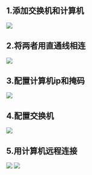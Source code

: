 ## 1.添加交换机和计算机
![](https://ws1.sinaimg.cn/large/d14b2608gy1fp7n6bt0eaj208p09et8l.jpg)
## 2.将两者用直通线相连
![](https://ws1.sinaimg.cn/large/d14b2608gy1fp7n6bny8zj207z097q2t.jpg)
## 3.配置计算机ip和掩码
![](https://ws1.sinaimg.cn/large/d14b2608gy1fp7n6bggs3j20hz0ecmz1.jpg)
## 4.配置交换机
![](https://ws1.sinaimg.cn/large/d14b2608gy1fp7n6a2ouaj20gd07ft8s.jpg)
## 5.用计算机远程连接
![](https://ws1.sinaimg.cn/large/d14b2608gy1fp7n6bxm8hj20ge07fjre.jpg)
![](https://ws1.sinaimg.cn/large/d14b2608gy1fp7n69yc4bj20gh0c5t8t.jpg)
